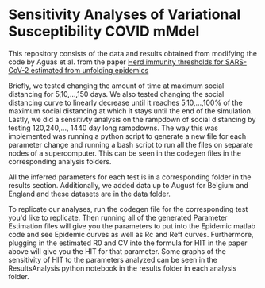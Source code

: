 # Sensitivity Analyses of Variational Susceptibility COVID mMdel

This repository consists of the data and results obtained from modifying the code by Aguas et al. from the paper [Herd immunity thresholds for SARS-CoV-2 estimated from unfolding epidemics](https://www.medrxiv.org/content/10.1101/2020.07.23.20160762v2.full.pdf) 
 
Briefly, we tested changing the amount of time at maximum social distancing for 5,10,...,150 days. We also tested changing the social distancing curve to linearly decrease until it reaches 5,10,...,100% of the maximum social distancing at which it stays until the end of the simulation. Lastly, we did a sensitivty analysis on the rampdown of social distancing by testing 120,240,..., 1440 day long rampdowns. The way this was implemented was running a python script to generate a new file for each parameter change and running a bash script to run all the files on separate nodes of a supercomputer. This can be seen in the codegen files in the corresponding analysis folders.

All the inferred parameters for each test is in a corresponding folder in the results section. Additionally, we added data up to August for Belgium and England and these datasets are in the data folder.

To replicate our analyses, run the codegen file for the corresponding test you'd like to replicate. Then running all of the generated Parameter Estimation files will give you the parameters to put into the Epidemic matlab code and see Epidemic curves as well as Rc and Reff curves. Furthermore, plugging in the estimated R0 and CV into the formula for HIT in the paper above will give you the HIT for that parameter. Some graphs of the sensitivity of HIT to the parameters analyzed can be seen in the ResultsAnalysis python notebook in the results folder in each analysis folder.

